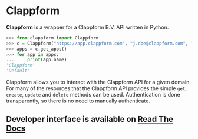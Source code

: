 # Clappform
**Clappform** is a wrapper for a Clappform B.V. API written in Python.

```python
>>> from clappform import Clappform
>>> c = Clappform("https://app.clappform.com", "j.doe@clappform.com", "S3cr3tP4ssw0rd!")
>>> apps = c.get_apps()
>>> for app in apps:
...     print(app.name)
'Clappform'
'Default'
```

Clappform allows you to interact with the Clappform API for a given domain. For many of the resources that the Clappform API provides the simple ``get``, ``create``, ``update`` and ``delete`` methods can be used. Authentication is done transparently, so there is no need to manually authenticate.

## Developer interface is available on [Read The Docs](https://clappform.readthedocs.io)
